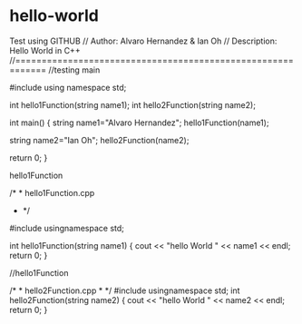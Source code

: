 # hello-world
Test using GITHUB
// Author: Alvaro Hernandez & Ian Oh
// Description: Hello World in C++
//============================================================
//testing
main

#include <iostream>
using namespace std;
  
  int hello1Function(string name1);
  int hello2Function(string name2);
  
  int main()
  {
  string name1="Alvaro Hernandez";
  hello1Function(name1);
  
  string name2="Ian Oh";
  hello2Function(name2);
  
  return 0;
  }
  
hello1Function

/* * 
hello1Function.cpp 
* */

#include <iostream>
  usingnamespace std;
  
  int hello1Function(string name1)
  {
  cout << "hello World " << name1 << endl;
  return 0;
  }
  
  //hello1Function
  
  /* * 
  hello2Function.cpp * */
  #include <iostream>
  usingnamespace std;
  int hello2Function(string name2)
  {
  cout << "hello World " << name2 << endl;
  return 0;
  }
